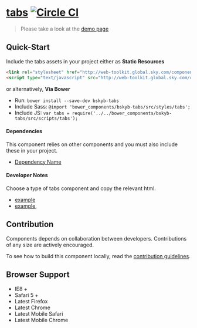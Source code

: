 [tabs](http://skyguide.github.io/tabs)  [![Circle CI](https://circleci.com/gh/skyguide/tabs/tree/master.svg?style=svg)](https://circleci.com/gh/skyguide/tabs/tree/master)
========================

> Please take a look at the [demo page](http://skyguide.github.io/tabs)


## Quick-Start

Include the tabs assets in your project either as **Static Resources**

```html
<link rel="stylesheet" href="http://web-toolkit.global.sky.com/components/tabs/0.0.1/styles/tabs.min.css" />
<script type="text/javascript" src="http://web-toolkit.global.sky.com/components/tabs/0.0.1/scripts/tabs.min.js"></script>
```

or alternatively, **Via Bower**

 * Run: `bower install --save-dev bskyb-tabs`
 * Include Sass: `@import 'bower_components/bskyb-tabs/src/styles/tabs';`
 * Include JS: `var tabs = require('../../bower_components/bskyb-tabs/src/scripts/tabs');`


#### Dependencies

This component relies on other components and you must also include these in your project.

 * [Dependency Name](https://github.com/skyglobal/DependencyName)

#### Developer Notes

Choose a type of tabs component and copy the relevant html.
 * [example](demo/_includes/example.html)
 * [example](demo/_includes/example.html),

## Contribution

Components depends on collaboration between developers. Contributions of any size are actively encouraged.

To see how to build this component locally, read the [contribution guidelines](CONTRIBUTING.md).

## Browser Support

 * IE8 +
 * Safari 5 +
 * Latest Firefox
 * Latest Chrome
 * Latest Mobile Safari
 * Latest Mobile Chrome
